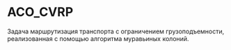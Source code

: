 # ACO_CVRP

Задача маршрутизация транспорта с ограничением грузоподъемности, реализованная с помощью алгоритма муравьиных колоний.

